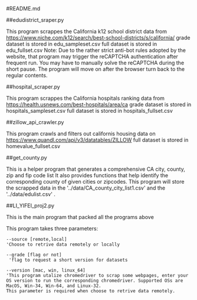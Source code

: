 #README.md

##edudistrict_sraper.py

This program scrappes the California k12 school district data from https://www.niche.com/k12/search/best-school-districts/s/california/
grade dataset is stored in edu_sampleset.csv
full dataset is stored in edu_fullset.csv
Note: Due to the rather strict anti-bot rules adopted by the website, that program may trigger the reCAPTCHA authentication after frequent run. You may have to manually solve the reCAPTCHA during the short pause. The program will move on after the browser turn back to the regular contents.

##hospital_scraper.py

This program scrappes the California hospitals ranking data from https://health.usnews.com/best-hospitals/area/ca
grade dataset is stored in hospitals_sampleset.csv
full dataset is stored in hospitals_fullset.csv

##zillow_api_crawler.py

This program crawls and filters out californis housing data on https://www.quandl.com/api/v3/datatables/ZILLOW
full dataset is stored in homevalue_fullset.csv

##get_county.py

This is a helper program that generates a comprehensive CA city, county, zip and fip code list
It also provides functions that help identify the corresponding county of given cities or zipcodes. 
This program will store the scrapped data in the '../data/CA_county_city_list1.csv' and the '../data/edulist.csv' .

##LI_YIFEI_proj2.py

This is the main program that packed all the programs above

This program takes three parameters:
    
    --source [remote,local]   
    'Choose to retrive data remotely or locally
    
    --grade [flag or not]   
     'flag to request a short version for datasets

    --version [mac, win, linux_64]  
    'This program utalize chromedriver to scrap some webpages, enter your OS version to run the corresponding chromedriver. Supported OSs are MacOS, Win-34, Win-64, and Linux-32.
    This parameter is required when choose to retrive data remotely.


